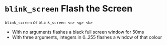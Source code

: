 # `blink_screen` Flash the Screen

`blink_screen` or `blink_screen <r> <g> <b>`

* With no arguments flashes a black full screen window for 50ms
* With three arguments, integers in 0..255 flashes a window of that colour


